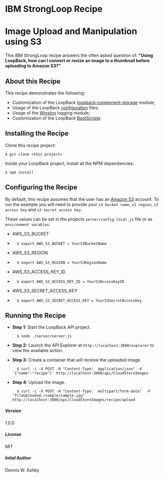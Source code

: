 # IBM StrongLoop Recipe 
# Image Upload and Manipulation using S3

This IBM StrongLoop recipe answers the often asked question of:  **"Using LoopBack, how can I convert or resize an image to a thumbnail before uploading to Amazon S3?"**

## About this Recipe

This recipe demonstrates the following:
- Customization of the LoopBack [loopback-component-storage](https://github.com/strongloop/loopback-component-storage) module;
- Usage of the LoopBack [configuration](https://docs.strongloop.com/display/public/LB/Environment-specific+configuration) files;
- Usage of the [Winston](https://github.com/winstonjs/winston) logging module;
- Customization of the LoopBack [BootScripts](https://docs.strongloop.com/display/public/LB/Defining+boot+scripts)

## Installing the Recipe
Clone this recipe project:

    $ git clone <this project>
 
Inside your LoopBack project, install all the NPM dependencies:

    $ npm install 
    
## Configuring the Recipe

By default, this recipe assumes that the user has an [Amazon S3](https://aws.amazon.com/s3/) account.  To run the example you will need to provide your `s3 bucket name`, `s3 region`, `s3 access key` and `s3 secret access key`.

These values can be set in the projects `server/config.local.js` file or as `environment varables`:
- AWS_S3_BUCKET
-       $ export AWS_S3_BUCKET = YourS3BucketName
- AWS_S3_REGION 
-       $ export AWS_S3_REGION = YourS3RegionName
- AWS_S3_ACCESS_KEY_ID
-       $ export AWS_S3_ACCESS_KEY_ID = YourS3AccessKeyID
- AWS_S3_SECRET_ACCESS_KEY
-       $ export AWS_S3_SECRET_ACCESS_KEY = YourS3SecretAccessKey

## Running the Recipe

- **Step 1:** Start the LoopBack API project.

        $ node ./server/server.js

- **Step 2:** Launch the API Explorer at `http://localhost:3000/explorer` to view the available action.

- **Step 3:** Create a container that will receive the uploaded image.

        $ curl -i -X POST -H "Content-Type:  application/json" -d '{"name":"recipe"}' http://localhost:3000/api/CloudStoreImages

- **Step 4:** Upload the image.

        $ curl -i -X POST -H "Content-Type:  multipart/form-data"  -F "fileUpload=@./sample/sample.jpg" http://localhost:3000/api/CloudStoreImages/recipe/upload

##### Version
1.0.0

##### License
MIT

##### Intial Author
Dennis W. Ashby